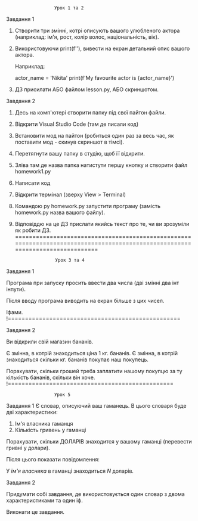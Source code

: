                       Урок 1 та 2

Завдання 1

1. Створити три змінні, котрі описують вашого улюбленого актора (наприклад: ім'я, рост, колір волос, національність, вік).

2. Використовуючи print(f''), вивести на екран детальний опис вашого актора.

      Наприклад:

    actor_name = 'Nikita'
    print(f'My favourite actor is {actor_name}')

3. ДЗ присилати АБО файлом lesson.py, АБО скриншотом.



Завдання 2

1. Десь на комп'ютері створити папку під свої пайтон файли.
2. Відкрити Visual Studio Code (там де писали код)
3. Встановити мод на пайтон (робиться один раз за весь час, як поставити мод - скинув скриншот в тімсі).
4. Перетягнути вашу папку в студію, щоб її відкрити.
5. Зліва там де назва папка натистути першу кнопку и створити файл homework1.py
6. Написати код
7. Відкрити термінал (зверху View > Terminal)
8. Командою 
py homework.py 
запустити програму (замість homework.py назва вашого файлу).

9. Відповіддю на це ДЗ прислати якийсь текст про те, чи ви зрозуміли як робити ДЗ.
==============================================================================================================================

                      Урок 3 та 4 

Завдання 1

Програма при запуску просить ввести два числа (дві змінні два інт інпути).

Після вводу програма виводить на екран більше з цих чисел.

Іфами.
!==================================================

Завдання 2

Ви відкрили свій магазин бананів. 

Є змінна, в котрій знаходиться ціна 1 кг. бананів.
Є змінна, в котрій знаходиться скільки кг. бананів покупає наш покупець.

Порахувати, скільки грошей треба заплатити нашому покупцю за ту кількість бананів, скільки він хоче.
!================================================


                      Урок 5

Завдання 1
Є словар, описуючий ваш гаманець.
В цього словаря буде дві характеристики:
1. Ім'я власника гаманця
2. Кількість гривень у гаманці

Порахувати, скільки ДОЛАРІВ знаходится у вашому гаманці (перевести гривні у долари).

Після цього показати повідомлення:

У *ім'я власника* в гаманці знаходиться *N* доларів.

Завдання 2

Придумати собі завдання, де використовується один словар з двома характеристиками та один іф.

Виконати це завдання.